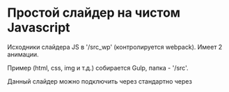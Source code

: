 Простой слайдер на чистом Javascript
=============================
Исходники слайдера JS в '/src_wp' (контролируется webpack). Имеет 2 анимации. 

Пример (html, css, img и т.д.) собирается Gulp, папка - '/src'. 

Данный слайдер можно подключить через стандартно через <script> либо используя систему сборок (webpack, require/import).
Пример использования - '/example/index.html'
Создан в качестве практики по уроку LN Master, но немного изменен и доработан. 

Для разработчика:
npm install

Сборка проекта:
1) gulp clean //очистить dist
2) npm run wp:build //собрать скрипты
3) npm run gulp:build //собрать все остальное

Начать/продолжить разработку:
1) gulp clean //удалить все из папки dist
2) npm run wp:watch //собрать все из src_wp и следить за изменениями
3) npm run gulp:dev //собрать все из src в режиме dev
4) gulp watch //следить за изменениями в src и открыть браузер в livereload

Известные баги: 
- Автоскроллинг иногда чудит

